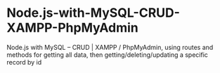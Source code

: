 # Node.js-with-MySQL-CRUD-XAMPP-PhpMyAdmin
Node.js with MySQL – CRUD | XAMPP / PhpMyAdmin, using routes and methods for getting all data, then getting/deleting/updating a specific record by id
